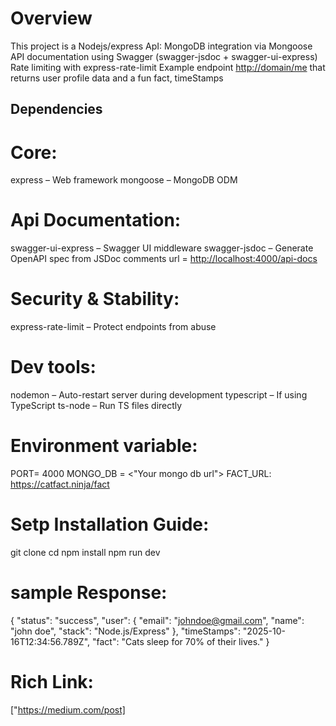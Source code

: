 
# Overview
This project is a Nodejs/express ApI:
 MongoDB integration via Mongoose
 API documentation using Swagger (swagger-jsdoc + swagger-ui-express)
 Rate limiting with express-rate-limit
 Example endpoint <http://domain/me> that returns user profile data and a fun fact, timeStamps



## Dependencies
# Core:
 express – Web framework
 mongoose – MongoDB ODM

# Api Documentation:
 swagger-ui-express – Swagger UI middleware
 swagger-jsdoc – Generate OpenAPI spec from JSDoc comments
 url = <http://localhost:4000/api-docs>

# Security & Stability:
  express-rate-limit – Protect endpoints from abuse

# Dev tools:
 nodemon – Auto-restart server during development
 typescript – If using TypeScript
 ts-node – Run TS files directly

# Environment variable:
 PORT= 4000
 MONGO_DB = <"Your mongo db url">
 FACT_URL: <https://catfact.ninja/fact>


# Setp Installation Guide:
 git clone <your-repo-url>
 cd <your-project>
 npm install
 npm run dev


# sample Response:
{
  "status": "success",
  "user": {
    "email": "johndoe@gmail.com",
    "name": "john doe",
    "stack": "Node.js/Express"
  },
  "timeStamps": "2025-10-16T12:34:56.789Z",
  "fact": "Cats sleep for 70% of their lives."
}

# Rich Link:
["https://medium.com/post]


   